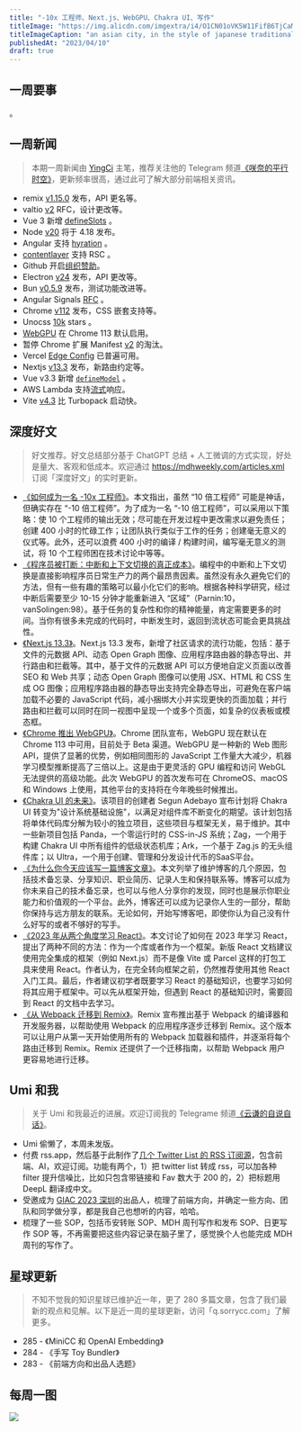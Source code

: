 ```yaml
---
title: "-10x 工程师、Next.js、WebGPU、Chakra UI、写作"
titleImage: "https://img.alicdn.com/imgextra/i4/O1CN01oVK5W11FifB6TjCaM_!!6000000000521-2-tps-1456-816.png_1200x1200.jpg"
titleImageCaption: "an asian city, in the style of japanese traditional art influence"
publishedAt: "2023/04/10"
draft: true
---
```


## 一周要事

。

## 一周新闻
> 本期一周新闻由 [YingCi](https://github.com/fz6m) 主笔，推荐关注他的 Telegram 频道[《咲奈的平行时空》](https://t.me/SakinaSpace)，更新频率很高，通过此可了解大部分前端相关资讯。

 - remix [v1.15.0](https://github.com/remix-run/remix/releases/tag/remix%401.15.0) 发布，API 更名等。
 - valtio [v2](https://github.com/pmndrs/valtio/discussions/703) RFC，设计更改等。
 - Vue 3 新增 [defineSlots](https://github.com/vuejs/core/pull/7982) 。
 - Node [v20](https://github.com/nodejs/release#release-schedule) 将于 4.18 发布。
 - Angular 支持 [hyration](https://github.com/angular/angular/pull/49666) 。
 - [contentlayer](https://github.com/contentlayerdev/contentlayer/releases/tag/v0.3.1) 支持 RSC 。
 - Github 开启[组织赞助](https://github.blog/2023-04-04-whats-new-with-github-sponsors/)。
 - Electron [v24](https://www.electronjs.org/zh/blog/electron-24-0) 发布，API 更改等。
 - Bun [v0.5.9](https://bun.sh/blog/bun-v0.5.9) 发布，测试功能改进等。
 - Angular Signals [RFC](https://github.com/angular/angular/discussions/49685) 。
 - Chrome [v112](https://developer.chrome.com/en/blog/new-in-chrome-112/) 发布，CSS 嵌套支持等。
 - Unocss [10k](https://github.com/unocss/unocss) stars 。
 - [WebGPU](https://developer.chrome.com/en/blog/webgpu-release/) 在 Chrome 113 默认启用。
 - 暂停 Chrome 扩展 Manifest [v2](https://groups.google.com/a/chromium.org/g/chromium-extensions/c/zQ77HkGmK9E/m/HjaaCIG-BQAJ) 的淘汰。
 - Vercel [Edge Config](https://vercel.com/blog/vercel-edge-config-is-now-generally-available) 已普遍可用。
 - Nextjs [v13.3](https://nextjs.org/blog/next-13-3) 发布，新路由约定等。
 - Vue v3.3 新增 [`defineModel`](https://github.com/vuejs/core/pull/8018) 。
 - AWS Lambda 支持[流式](https://aws.amazon.com/cn/about-aws/whats-new/2023/04/aws-lambda-response-payload-streaming/)响应。
 - Vite [v4.3](https://twitter.com/sapphi_red/status/1644647019661893633) 比 Turbopack 启动快。

## 深度好文
> 好文推荐。好文总结部分基于 ChatGPT 总结 + 人工微调的方式实现，好处是量大、客观和低成本。欢迎通过 https://mdhweekly.com/articles.xml 订阅「深度好文」的实时更新。

- [《如何成为一名 -10x 工程师》](https://taylor.town/-10x)。本文指出，虽然 “10 倍工程师” 可能是神话，但确实存在 “-10 倍工程师”。为了成为一名 “-10 倍工程师”，可以采用以下策略：使 10 个工程师的输出无效；尽可能在开发过程中更改需求以避免责任；创建 400 小时的忙碌工作；让团队执行类似于工作的任务；创建毫无意义的仪式等。此外，还可以浪费 400 小时的编译 / 构建时间，编写毫无意义的测试，将 10 个工程师困在技术讨论中等等。
- [《程序员被打断：中断和上下文切换的真正成本》](https://contextkeeper.io/blog/the-real-cost-of-an-interruption-and-context-switching/)。编程中的中断和上下文切换是直接影响程序员日常生产力的两个最昂贵因素。虽然没有永久避免它们的方法，但有一些有趣的策略可以最小化它们的影响。根据各种科学研究，经过中断后需要至少 10-15 分钟才能重新进入 “区域”（Parnin:10，vanSolingen:98）。基于任务的复杂性和你的精神能量，肯定需要更多的时间。当你有很多未完成的代码时，中断发生时，返回到流状态可能会更具挑战性。
- [《Next.js 13.3》](https://nextjs.org/blog/next-13-3)。Next.js 13.3 发布，新增了社区请求的流行功能，包括：基于文件的元数据 API、动态 Open Graph 图像、应用程序路由器的静态导出、并行路由和拦截等。其中，基于文件的元数据 API 可以方便地自定义页面以改善 SEO 和 Web 共享；动态 Open Graph 图像可以使用 JSX、HTML 和 CSS 生成 OG 图像；应用程序路由器的静态导出支持完全静态导出，可避免在客户端加载不必要的 JavaScript 代码，减小捆绑大小并实现更快的页面加载；并行路由和拦截可以同时在同一视图中呈现一个或多个页面，如复杂的仪表板或模态框。
- [《Chrome 推出 WebGPU》](https://developer.chrome.com/blog/webgpu-release/)。Chrome 团队宣布，WebGPU 现在默认在 Chrome 113 中可用，目前处于 Beta 渠道。WebGPU 是一种新的 Web 图形 API，提供了显著的优势，例如相同图形的 JavaScript 工作量大大减少，机器学习模型推断提高了三倍以上。这是由于更灵活的 GPU 编程和访问 WebGL 无法提供的高级功能。此次 WebGPU 的首次发布可在 ChromeOS、macOS 和 Windows 上使用，其他平台的支持将在今年晚些时候推出。
- [《Chakra UI 的未来》](https://www.adebayosegun.com/blog/the-future-of-chakra-ui)。该项目的创建者 Segun Adebayo 宣布计划将 Chakra UI 转变为"设计系统基础设施"，以满足对组件库不断变化的期望。该计划包括将单体代码库分解为较小的独立项目，这些项目与框架无关，易于维护。其中一些新项目包括 Panda，一个零运行时的 CSS-in-JS 系统；Zag，一个用于构建 Chakra UI 中所有组件的低级状态机库；Ark，一个基于 Zag.js 的无头组件库；以 Ultra，一个用于创建、管理和分发设计代币的SaaS平台。
- [《为什么你今天应该写一篇博客文章》](https://dzone.com//articles/why-you-should-write-blog-post)。本文列举了维护博客的几个原因，包括技术备忘录、分享知识、职业简历、记录人生和保持联系等。博客可以成为你未来自己的技术备忘录，也可以与他人分享你的发现，同时也是展示你职业能力和价值观的一个平台。此外，博客还可以成为记录你人生的一部分，帮助你保持与远方朋友的联系。无论如何，开始写博客吧，即使你认为自己没有什么好写的或者不够好的写手。
- [《2023 年从两个角度学习 React》](https://www.robinwieruch.de/learning-react/)。本文讨论了如何在 2023 年学习 React，提出了两种不同的方法：作为一个库或者作为一个框架。新版 React 文档建议使用完全集成的框架（例如 Next.js）而不是像 Vite 或 Parcel 这样的打包工具来使用 React。作者认为，在完全转向框架之前，仍然推荐使用其他 React 入门工具。最后，作者建议初学者既要学习 React 的基础知识，也要学习如何将其应用于框架中。可以先从框架开始，但遇到 React 的基础知识时，需要回到 React 的文档中去学习。
- [《从 Webpack 迁移到 Remix》](https://remix.run/blog/migrate-from-webpack)。Remix 宣布推出基于 Webpack 的编译器和开发服务器，以帮助使用 Webpack 的应用程序逐步迁移到 Remix。这个版本可以让用户从第一天开始使用所有的 Webpack 加载器和插件，并逐渐将每个路由迁移到 Remix。Remix 还提供了一个迁移指南，以帮助 Webpack 用户更容易地进行迁移。

## Umi 和我
> 关于 Umi 和我最近的进展。欢迎订阅我的 Telegrame 频道[《云谦的自说自话》](https://t.me/yqtalk)。

- Umi 偷懒了，本周未发版。
- 付费 rss.app，然后基于此制作了[几个 Twitter List 的 RSS 订阅源](https://t.me/yqtalk/320)，包含前端、AI，欢迎订阅。功能有两个，1）把 twitter list 转成 rss，可以加各种 filter 提升信噪比，比如只包含带链接和 Fav 数大于 200 的，2）把标题用 DeepL 翻译成中文。
- 受邀成为 [GIAC 2023 深圳](https://giac.msup.com.cn/2023sz/home)的出品人，梳理了前端方向，并确定一些方向、团队和同学做分享，都是我自己也想听的内容，哈哈。
- 梳理了一些 SOP，包括币安转账 SOP、MDH 周刊写作和发布 SOP、日更写作 SOP 等，不再需要把这些内容记录在脑子里了，感觉换个人也能完成 MDH 周刊的写作了。

## 星球更新
> 不知不觉我的知识星球已维护近一年，更了 280 多篇文章，包含了我们最新的观点和见解。以下是近一周的星球更新，访问「q.sorrycc.com」了解更多。

- 285 - 《MiniCC 和 OpenAI Embedding》
- 284 - 《手写 Toy Bundler》
- 283 - 《前端方向和出品人选题》

## 每周一图

![](https://img.alicdn.com/imgextra/i1/O1CN01naZcT81LhBaxkXm3i_!!6000000001330-0-tps-500-621.jpg)
